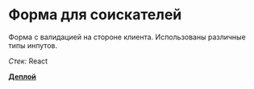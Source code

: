 # Форма для соискателей

Форма с валидацией на стороне клиента. Использованы различные типы инпутов.

_Стек:_
React

[**Деплой**](https://alenaismagilova.github.io/form-react/)
